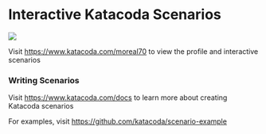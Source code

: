 # Interactive Katacoda Scenarios

[![](http://shields.katacoda.com/katacoda/moreal70/count.svg)](https://www.katacoda.com/moreal70 "Get your profile on Katacoda.com")

Visit https://www.katacoda.com/moreal70 to view the profile and interactive scenarios

### Writing Scenarios
Visit https://www.katacoda.com/docs to learn more about creating Katacoda scenarios

For examples, visit https://github.com/katacoda/scenario-example
